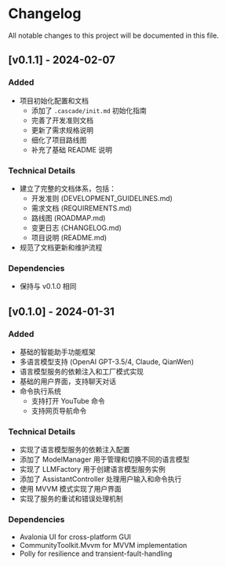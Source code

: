 # Changelog

All notable changes to this project will be documented in this file.

## [v0.1.1] - 2024-02-07

### Added
- 项目初始化配置和文档
  - 添加了 `.cascade/init.md` 初始化指南
  - 完善了开发准则文档
  - 更新了需求规格说明
  - 细化了项目路线图
  - 补充了基础 README 说明

### Technical Details
- 建立了完整的文档体系，包括：
  - 开发准则 (DEVELOPMENT_GUIDELINES.md)
  - 需求文档 (REQUIREMENTS.md)
  - 路线图 (ROADMAP.md)
  - 变更日志 (CHANGELOG.md)
  - 项目说明 (README.md)
- 规范了文档更新和维护流程

### Dependencies
- 保持与 v0.1.0 相同

## [v0.1.0] - 2024-01-31

### Added
- 基础的智能助手功能框架
- 多语言模型支持 (OpenAI GPT-3.5/4, Claude, QianWen)
- 语言模型服务的依赖注入和工厂模式实现
- 基础的用户界面，支持聊天对话
- 命令执行系统
  - 支持打开 YouTube 命令
  - 支持网页导航命令

### Technical Details
- 实现了语言模型服务的依赖注入配置
- 添加了 ModelManager 用于管理和切换不同的语言模型
- 实现了 LLMFactory 用于创建语言模型服务实例
- 添加了 AssistantController 处理用户输入和命令执行
- 使用 MVVM 模式实现了用户界面
- 实现了服务的重试和错误处理机制

### Dependencies
- Avalonia UI for cross-platform GUI
- CommunityToolkit.Mvvm for MVVM implementation
- Polly for resilience and transient-fault-handling
